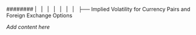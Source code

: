 ######## |   |   |   |   |   |   |   ├── Implied Volatility for Currency Pairs and Foreign Exchange Options

*Add content here*